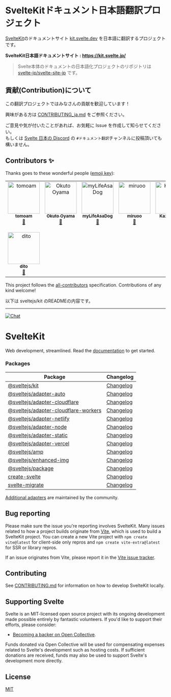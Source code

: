 # SvelteKitドキュメント日本語翻訳プロジェクト

[SvelteKit](https://github.com/sveltejs/kit)のドキュメントサイト [kit.svelte.dev](https://kit.svelte.dev/) を日本語に翻訳するプロジェクトです。

**SvelteKit日本語ドキュメントサイト : https://kit.svelte.jp/**

> Svelte本体のドキュメントの日本語化プロジェクトのリポジトリは [svelte-jp/svelte-site-jp](https://github.com/svelte-jp/svelte-site-jp) です。


## 貢献(Contribution)について

この翻訳プロジェクトではみなさんの貢献を歓迎しています！

興味がある方は [CONTRIBUTING_ja.md](https://github.com/svelte-jp/kit/blob/master/CONTRIBUTING_ja.md) をご参照ください。

ご意見や気が付いたことがあれば、お気軽に Issue を作成して知らせてください。  
もしくは [Svelte 日本の Discord](https://discord.com/invite/YTXq3ZtBbx) の `#ドキュメント翻訳`チャンネルに投稿頂いても構いません。


## Contributors ✨

Thanks goes to these wonderful people ([emoji key](https://allcontributors.org/docs/en/emoji-key)):

<!-- ALL-CONTRIBUTORS-LIST:START - Do not remove or modify this section -->
<!-- prettier-ignore-start -->
<!-- markdownlint-disable -->
<table>
  <tbody>
    <tr>
      <td align="center" valign="top" width="14.28%"><a href="https://github.com/tomoam"><img src="https://avatars.githubusercontent.com/u/29677552?v=4?s=100" width="100px;" alt="tomoam"/><br /><sub><b>tomoam</b></sub></a><br /><a href="https://github.com/svelte-jp/kit/commits?author=tomoam" title="Documentation">📖</a></td>
      <td align="center" valign="top" width="14.28%"><a href="https://yamanoku.net/"><img src="https://avatars.githubusercontent.com/u/1996642?v=4?s=100" width="100px;" alt="Okuto Oyama"/><br /><sub><b>Okuto Oyama</b></sub></a><br /><a href="https://github.com/svelte-jp/kit/commits?author=yamanoku" title="Documentation">📖</a></td>
      <td align="center" valign="top" width="14.28%"><a href="https://github.com/myLifeAsaDog"><img src="https://avatars.githubusercontent.com/u/18300178?v=4?s=100" width="100px;" alt="myLifeAsaDog"/><br /><sub><b>myLifeAsaDog</b></sub></a><br /><a href="https://github.com/svelte-jp/kit/commits?author=myLifeAsaDog" title="Documentation">📖</a></td>
      <td align="center" valign="top" width="14.28%"><a href="https://katanugramer.hatenablog.com/"><img src="https://avatars.githubusercontent.com/u/42486288?v=4?s=100" width="100px;" alt="miruoo"/><br /><sub><b>miruoo</b></sub></a><br /><a href="https://github.com/svelte-jp/kit/commits?author=miily8310s" title="Documentation">📖</a></td>
      <td align="center" valign="top" width="14.28%"><a href="https://qiita.com/oekazuma"><img src="https://avatars.githubusercontent.com/u/29580221?v=4?s=100" width="100px;" alt="Kazuma Oe"/><br /><sub><b>Kazuma Oe</b></sub></a><br /><a href="https://github.com/svelte-jp/kit/commits?author=oekazuma" title="Documentation">📖</a></td>
      <td align="center" valign="top" width="14.28%"><a href="https://github.com/dajiaji"><img src="https://avatars.githubusercontent.com/u/3192030?v=4?s=100" width="100px;" alt="Ajitomi Daisuke"/><br /><sub><b>Ajitomi Daisuke</b></sub></a><br /><a href="https://github.com/svelte-jp/kit/commits?author=dajiaji" title="Documentation">📖</a></td>
      <td align="center" valign="top" width="14.28%"><a href="https://github.com/kimdj2"><img src="https://avatars.githubusercontent.com/u/38813699?v=4?s=100" width="100px;" alt="bondee"/><br /><sub><b>bondee</b></sub></a><br /><a href="https://github.com/svelte-jp/kit/commits?author=kimdj2" title="Documentation">📖</a></td>
    </tr>
    <tr>
      <td align="center" valign="top" width="14.28%"><a href="https://github.com/dito"><img src="https://avatars.githubusercontent.com/u/4264269?v=4?s=100" width="100px;" alt="dito"/><br /><sub><b>dito</b></sub></a><br /><a href="https://github.com/svelte-jp/kit/commits?author=dito" title="Documentation">📖</a></td>
    </tr>
  </tbody>
</table>

<!-- markdownlint-restore -->
<!-- prettier-ignore-end -->

<!-- ALL-CONTRIBUTORS-LIST:END -->

This project follows the [all-contributors](https://github.com/all-contributors/all-contributors) specification. Contributions of any kind welcome!


以下は sveltejs/kit のREADMEの内容です。

---

[![Chat](https://img.shields.io/discord/457912077277855764?label=chat&logo=discord)](https://svelte.dev/chat)

# SvelteKit

Web development, streamlined. Read the [documentation](https://kit.svelte.dev/docs) to get started.

### Packages

| Package                                                                     | Changelog                                                     |
| --------------------------------------------------------------------------- | ------------------------------------------------------------- |
| [@sveltejs/kit](packages/kit)                                               | [Changelog](packages/kit/CHANGELOG.md)                        |
| [@sveltejs/adapter-auto](packages/adapter-auto)                             | [Changelog](packages/adapter-auto/CHANGELOG.md)               |
| [@sveltejs/adapter-cloudflare](packages/adapter-cloudflare)                 | [Changelog](packages/adapter-cloudflare/CHANGELOG.md)         |
| [@sveltejs/adapter-cloudflare-workers](packages/adapter-cloudflare-workers) | [Changelog](packages/adapter-cloudflare-workers/CHANGELOG.md) |
| [@sveltejs/adapter-netlify](packages/adapter-netlify)                       | [Changelog](packages/adapter-netlify/CHANGELOG.md)            |
| [@sveltejs/adapter-node](packages/adapter-node)                             | [Changelog](packages/adapter-node/CHANGELOG.md)               |
| [@sveltejs/adapter-static](packages/adapter-static)                         | [Changelog](packages/adapter-static/CHANGELOG.md)             |
| [@sveltejs/adapter-vercel](packages/adapter-vercel)                         | [Changelog](packages/adapter-vercel/CHANGELOG.md)             |
| [@sveltejs/amp](packages/amp)                                               | [Changelog](packages/amp/CHANGELOG.md)                        |
| [@sveltejs/enhanced-img](packages/enhanced-img)                             | [Changelog](packages/enhanced-img/CHANGELOG.md)               |
| [@sveltejs/package](packages/package)                                       | [Changelog](packages/package/CHANGELOG.md)                    |
| [create-svelte](packages/create-svelte)                                     | [Changelog](packages/create-svelte/CHANGELOG.md)              |
| [svelte-migrate](packages/migrate)                                          | [Changelog](packages/migrate/CHANGELOG.md)                    |

[Additional adapters](https://sveltesociety.dev/packages?category=sveltekit-adapters) are maintained by the community.

## Bug reporting

Please make sure the issue you're reporting involves SvelteKit. Many issues related to how a project builds originate from [Vite](https://vitejs.dev/), which is used to build a SvelteKit project. You can create a new Vite project with `npm create vite@latest` for client-side only repros and `npm create vite-extra@latest` for SSR or library repros.

If an issue originates from Vite, please report it in the [Vite issue tracker](https://github.com/vitejs/vite/issues).

## Contributing

See [CONTRIBUTING.md](./CONTRIBUTING.md) for information on how to develop SvelteKit locally.

## Supporting Svelte

Svelte is an MIT-licensed open source project with its ongoing development made possible entirely by fantastic volunteers. If you'd like to support their efforts, please consider:

- [Becoming a backer on Open Collective](https://opencollective.com/svelte).

Funds donated via Open Collective will be used for compensating expenses related to Svelte's development such as hosting costs. If sufficient donations are received, funds may also be used to support Svelte's development more directly.

## License

[MIT](https://github.com/sveltejs/kit/blob/main/LICENSE)
